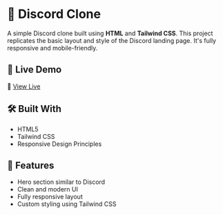 # 💬 Discord Clone

A simple Discord clone built using **HTML** and **Tailwind CSS**. This project replicates the basic layout and style of the Discord landing page. It's fully responsive and mobile-friendly.

## 🚀 Live Demo

🔗 [View Live]([https://your-live-link-here.com](https://discord-clone-iota-eight.vercel.app/))



## 🛠️ Built With

- HTML5
- Tailwind CSS
- Responsive Design Principles

## 📁 Features

- Hero section similar to Discord
- Clean and modern UI
- Fully responsive layout
- Custom styling using Tailwind CSS

